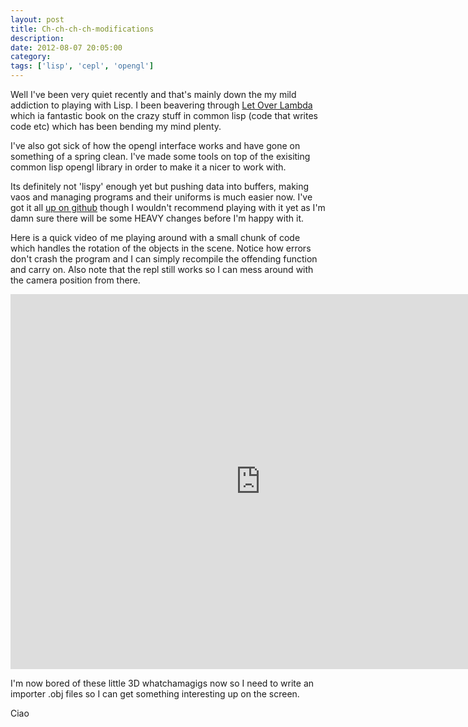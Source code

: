 ```yaml
---
layout: post
title: Ch-ch-ch-ch-modifications
description:
date: 2012-08-07 20:05:00
category:
tags: ['lisp', 'cepl', 'opengl']
---
```


Well I've been very quiet recently and that's mainly down the my mild addiction to playing with Lisp. I been beavering through  [Let Over Lambda](http://letoverlambda.com/) which ia fantastic book on the crazy stuff in common lisp (code that writes code etc) which has been bending my mind plenty. 

I've also got sick of how the opengl interface works and have gone on something of a spring clean. I've made some tools on top of the exisiting common lisp opengl library in order to make it a nicer to work with. 

Its definitely not 'lispy' enough yet but pushing data into buffers, making vaos and managing programs and their uniforms is much easier now. I've got it all [up on github](http://github.com/cbaggers/cepl) though I wouldn't recommend playing with it yet as I'm damn sure there will be some HEAVY changes before I'm happy with it.

Here is a quick video of me playing around with a small chunk of code which handles the rotation of the objects in the scene. Notice how errors don't crash the program and I can simply recompile the offending function and carry on. Also note that the repl still works so I can mess around with the camera position from there.

<iframe width="800" height="600" src="http://www.youtube.com/embed/qcahUrvytqs" frameborder="0"></iframe>

I'm now bored of these little 3D whatchamagigs now so I need to write an importer .obj files so I can get something interesting up on the screen.

Ciao
